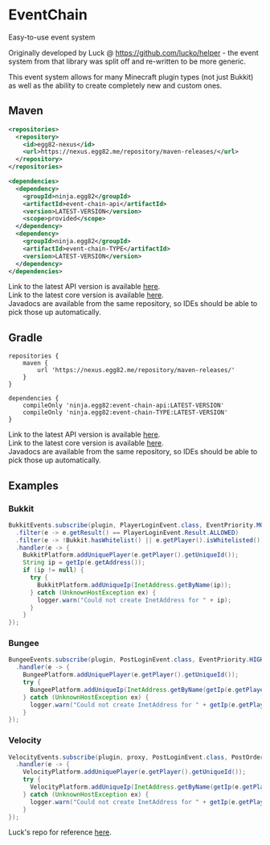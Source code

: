# EventChain

Easy-to-use event system

Originally developed by Luck @ https://github.com/lucko/helper - the event system from that library was split off and re-written to be more generic.

This event system allows for many Minecraft plugin types (not just Bukkit) as well as the ability to create completely new and custom ones.

## Maven

```XML
<repositories>
  <repository>
    <id>egg82-nexus</id>
    <url>https://nexus.egg82.me/repository/maven-releases/</url>
  </repository>
</repositories>

<dependencies>
  <dependency>
    <groupId>ninja.egg82</groupId>
    <artifactId>event-chain-api</artifactId>
    <version>LATEST-VERSION</version>
    <scope>provided</scope>
  </dependency>
  <dependency>
    <groupId>ninja.egg82</groupId>
    <artifactId>event-chain-TYPE</artifactId>
    <version>LATEST-VERSION</version>
  </dependency>
</dependencies>
```

Link to the latest API version is available [here](https://nexus.egg82.me/service/rest/repository/browse/maven-releases/ninja/egg82/event-chain-api/).<br/>
Link to the latest core version is available [here](https://nexus.egg82.me/service/rest/repository/browse/maven-releases/ninja/egg82/event-chain-common/).<br/>
Javadocs are available from the same repository, so IDEs should be able to pick those up automatically.

## Gradle

```Gradle
repositories {
    maven {
        url 'https://nexus.egg82.me/repository/maven-releases/'
    }
}

dependencies {
    compileOnly 'ninja.egg82:event-chain-api:LATEST-VERSION'
    compileOnly 'ninja.egg82:event-chain-TYPE:LATEST-VERSION'
}
```

Link to the latest API version is available [here](https://nexus.egg82.me/service/rest/repository/browse/maven-releases/ninja/egg82/event-chain-api/).<br/>
Link to the latest core version is available [here](https://nexus.egg82.me/service/rest/repository/browse/maven-releases/ninja/egg82/event-chain-common/).<br/>
Javadocs are available from the same repository, so IDEs should be able to pick those up automatically.

## Examples

### Bukkit

```Java
BukkitEvents.subscribe(plugin, PlayerLoginEvent.class, EventPriority.MONITOR)
  .filter(e -> e.getResult() == PlayerLoginEvent.Result.ALLOWED)
  .filter(e -> !Bukkit.hasWhitelist() || e.getPlayer().isWhitelisted())
  .handler(e -> {
    BukkitPlatform.addUniquePlayer(e.getPlayer().getUniqueId());
    String ip = getIp(e.getAddress());
    if (ip != null) {
      try {
        BukkitPlatform.addUniqueIp(InetAddress.getByName(ip));
      } catch (UnknownHostException ex) {
        logger.warn("Could not create InetAddress for " + ip);
      }
    }
});
```

### Bungee

```Java
BungeeEvents.subscribe(plugin, PostLoginEvent.class, EventPriority.HIGHEST)
  .handler(e -> {
    BungeePlatform.addUniquePlayer(e.getPlayer().getUniqueId());
    try {
      BungeePlatform.addUniqueIp(InetAddress.getByName(getIp(e.getPlayer().getAddress())));
    } catch (UnknownHostException ex) {
      logger.warn("Could not create InetAddress for " + getIp(e.getPlayer().getAddress()));
    }
});
```

### Velocity

```Java
VelocityEvents.subscribe(plugin, proxy, PostLoginEvent.class, PostOrder.LAST)
  .handler(e -> {
    VelocityPlatform.addUniquePlayer(e.getPlayer().getUniqueId());
    try {
      VelocityPlatform.addUniqueIp(InetAddress.getByName(getIp(e.getPlayer().getRemoteAddress())));
    } catch (UnknownHostException ex) {
      logger.warn("Could not create InetAddress for " + getIp(e.getPlayer().getRemoteAddress()));
    }
});
```

Luck's repo for reference [here](https://github.com/lucko/helper/wiki/helper:-Events).
